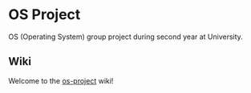 # OS Project
OS (Operating System) group project during second year at University.

## Wiki
Welcome to the [os-project](https://informatica.i-learn.unito.it/pluginfile.php/331598/mod_resource/content/3/2022.11.14_progetto.pdf) wiki!
